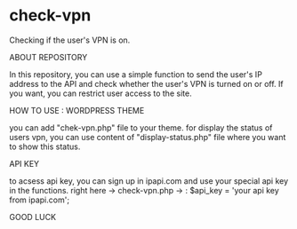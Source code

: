 # check-vpn
Checking if the user's VPN is on.

ABOUT REPOSITORY

In this repository, you can use a simple function to send the user's IP address to the API and check whether the user's VPN is turned on or off. If you want, you can restrict user access to the site.

HOW TO USE : WORDPRESS THEME

you can add "chek-vpn.php" file to your theme.
for display the status of users vpn, you can use content of "display-status.php" file where 
you want to show this status.

API KEY

to acsess api key, you can sign up in ipapi.com and use your special api key in the functions.
right here -> check-vpn.php -> : $api_key = 'your api key from ipapi.com';

GOOD LUCK
